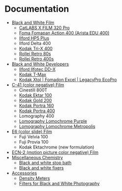 # Documentation

* [Black and White Film](./bw_film/)
  * [CatLABS X FILM 320 Pro](./bw_film/catlabs_x_film_320.md)
  * [Foma Fomapan Action 400 (Arista EDU 400)](./bw_film/foma_fomapan_400.md)
  * [Ilford HP5 Plus](./bw_film/ilford_hp5.md)
  * Ilford Delta 400
  * [Kodak Tri-X 400](./bw_film/kodak_tri-x.md)
  * [Rollei Retro 80s](./bw_film/rollei_retro_80s.md)
  * [Rollei Retro 400s](./bw_film/rollei_retro_400s.md)
* [Black and White Developers](./bw_developers/)
  * [Ilford Ilfotec DD-X](./bw_developers/ilford_ilfotec_ddx.md)
  * [Kodak T-Max](./bw_developers/kodak_tmax.md)
  * [Kodak Xtol | Fomadon Excel | LegacyPro EcoPro](./bw_developers/kodak_xtol.md)
* [C-41 (color negative) Film](./c41_film/)
  * Cinestill 800T
  * [Kodak Ektar 100](./c41_film/kodak_ektar_100.md)
  * [Kodak Gold 200](./c41_film/kodak_gold_200.md)
  * [Kodak Portra 160](./c41_film/kodak_portra_160.md)
  * [Kodak Portra 400](./c41_film/kodak_portra_400.md)
  * Lomography 400
  * [Lomography Lomochrome Purple](./c41_film/lomography_lomochrome_purple.md)
  * [Lomography Lomochrome Metropolis](./c41_film/lomography_lomochrome_metropolis.md)
* [E6 (color slide) Film](./e6_film/)
  * Fuji Velvia 100
  * Fuji Provia 100
  * Kodak Ektachrome (new formulation)
* [ECN-2 (motion picture color negative) Film](./ecn-2_film/)
* [Miscellaneous Chemistry](./misc_chemistry/)
  * [Black and white stop bath](./misc_chemistry/bw_stop_bath.md)
  * [Black and white fixers](./misc_chemistry/bw_fixers.md)
* [Accessories](./accessories/)
  * [Density Meters](./accessories/density_meters.md)
  * [Filters for Black and White Photography](./accessories/bw_filters.md)
